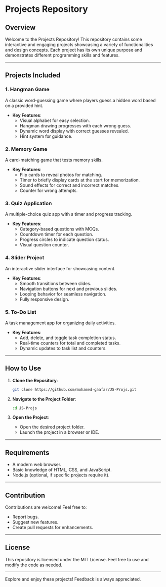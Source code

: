 # Projects Repository

## Overview
Welcome to the Projects Repository! This repository contains some interactive and engaging projects showcasing a variety of functionalities and design concepts. Each project has its own unique purpose and demonstrates different programming skills and features.

---

## Projects Included

### 1. **Hangman Game**
A classic word-guessing game where players guess a hidden word based on a provided hint.
- **Key Features**:
  - Visual alphabet for easy selection.
  - Hangman drawing progresses with each wrong guess.
  - Dynamic word display with correct guesses revealed.
  - Hint system for guidance.

### 2. **Memory Game**
A card-matching game that tests memory skills.
- **Key Features**:
  - Flip cards to reveal photos for matching.
  - Timer to briefly display cards at the start for memorization.
  - Sound effects for correct and incorrect matches.
  - Counter for wrong attempts.

### 3. **Quiz Application**
A multiple-choice quiz app with a timer and progress tracking.
- **Key Features**:
  - Category-based questions with MCQs.
  - Countdown timer for each question.
  - Progress circles to indicate question status.
  - Visual question counter.

### 4. **Slider Project**
An interactive slider interface for showcasing content.
- **Key Features**:
  - Smooth transitions between slides.
  - Navigation buttons for next and previous slides.
  - Looping behavior for seamless navigation.
  - Fully responsive design.

### 5. **To-Do List**
A task management app for organizing daily activities.
- **Key Features**:
  - Add, delete, and toggle task completion status.
  - Real-time counters for total and completed tasks.
  - Dynamic updates to task list and counters.

---

## How to Use

1. **Clone the Repository**:
   ```bash
   git clone https://github.com/mohamed-gaafar/JS-Projs.git
   ```

2. **Navigate to the Project Folder**:
   ```bash
   cd JS-Projs
   ```

3. **Open the Project**:
   - Open the desired project folder.
   - Launch the project in a browser or IDE.

---

## Requirements

- A modern web browser.
- Basic knowledge of HTML, CSS, and JavaScript.
- Node.js (optional, if specific projects require it).

---

## Contribution
Contributions are welcome! Feel free to:
- Report bugs.
- Suggest new features.
- Create pull requests for enhancements.

---

## License
This repository is licensed under the MIT License. Feel free to use and modify the code as needed.

---

Explore and enjoy these projects! Feedback is always appreciated.


